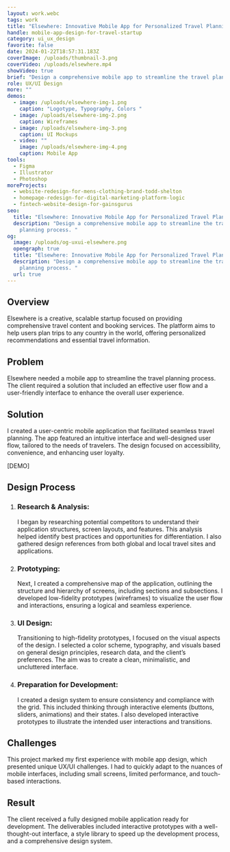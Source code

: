 ```yaml
---
layout: work.webc
tags: work
title: "Elsewhere: Innovative Mobile App for Personalized Travel Planning"
handle: mobile-app-design-for-travel-startup
category: ui_ux_design
favorite: false
date: 2024-01-22T18:57:31.183Z
coverImage: /uploads/thumbnail-3.png
coverVideo: /uploads/elsewhere.mp4
showVideo: true
brief: "Design a comprehensive mobile app to streamline the travel planning process. "
role: UX/UI Design
more: ""
demos:
  - image: /uploads/elsewhere-img-1.png
    caption: "Logotype, Typography, Colors "
  - image: /uploads/elsewhere-img-2.png
    caption: Wireframes
  - image: /uploads/elsewhere-img-3.png
    caption: UI Mockups
  - video: ""
    image: /uploads/elsewhere-img-4.png
    caption: Mobile App
tools:
  - Figma
  - Illustrator
  - Photoshop
moreProjects:
  - website-redesign-for-mens-clothing-brand-todd-shelton
  - homepage-redesign-for-digital-marketing-platform-logic
  - fintech-website-design-for-gainsgurus
seo:
  title: "Elsewhere: Innovative Mobile App for Personalized Travel Planning"
  description: "Design a comprehensive mobile app to streamline the travel
    planning process. "
og:
  image: /uploads/og-uxui-elsewhere.png
  opengraph: true
  title: "Elsewhere: Innovative Mobile App for Personalized Travel Planning"
  description: "Design a comprehensive mobile app to streamline the travel
    planning process. "
  url: true
---
```

## Overview

Elsewhere is a creative, scalable startup focused on providing comprehensive travel content and booking services. The platform aims to help users plan trips to any country in the world, offering personalized recommendations and essential travel information.

## Problem

Elsewhere needed a mobile app to streamline the travel planning process. The client required a solution that included an effective user flow and a user-friendly interface to enhance the overall user experience.

## Solution

I created a user-centric mobile application that facilitated seamless travel planning. The app featured an intuitive interface and well-designed user flow, tailored to the needs of travelers. The design focused on accessibility, convenience, and enhancing user loyalty.

\[DEMO]

## Design Process

1. ### Research & Analysis:

   I began by researching potential competitors to understand their application structures, screen layouts, and features. This analysis helped identify best practices and opportunities for differentiation. I also gathered design references from both global and local travel sites and applications.
2. ### Prototyping:

   Next, I created a comprehensive map of the application, outlining the structure and hierarchy of screens, including sections and subsections. I developed low-fidelity prototypes (wireframes) to visualize the user flow and interactions, ensuring a logical and seamless experience.
3. ### UI Design:

   Transitioning to high-fidelity prototypes, I focused on the visual aspects of the design. I selected a color scheme, typography, and visuals based on general design principles, research data, and the client’s preferences. The aim was to create a clean, minimalistic, and uncluttered interface.
4. ### Preparation for Development:

   I created a design system to ensure consistency and compliance with the grid. This included thinking through interactive elements (buttons, sliders, animations) and their states. I also developed interactive prototypes to illustrate the intended user interactions and transitions.

## Challenges

This project marked my first experience with mobile app design, which presented unique UX/UI challenges. I had to quickly adapt to the nuances of mobile interfaces, including small screens, limited performance, and touch-based interactions.

## Result

The client received a fully designed mobile application ready for development. The deliverables included interactive prototypes with a well-thought-out interface, a style library to speed up the development process, and a comprehensive design system.